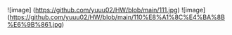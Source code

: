 ![image] (https://github.com/yuuu02/HW/blob/main/111.jpg)
![image] (https://github.com/yuuu02/HW/blob/main/110%E8%A1%8C%E4%BA%8B%E6%9B%861.jpg)